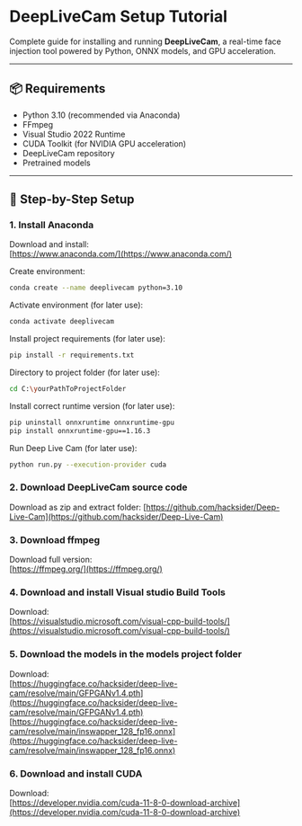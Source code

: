 # DeepLiveCam Setup Tutorial

Complete guide for installing and running **DeepLiveCam**, a real-time face injection tool powered by Python, ONNX models, and GPU acceleration.

---

## 📦 Requirements

- Python 3.10 (recommended via Anaconda)
- FFmpeg
- Visual Studio 2022 Runtime
- CUDA Toolkit (for NVIDIA GPU acceleration)
- DeepLiveCam repository
- Pretrained models

---

## 🔧 Step-by-Step Setup

### 1. Install Anaconda  
Download and install:  
[https://www.anaconda.com/](https://www.anaconda.com/)

Create environment:
```bash
conda create --name deeplivecam python=3.10
```
Activate environment (for later use):
```bash
conda activate deeplivecam
```
Install project requirements (for later use):
```bash
pip install -r requirements.txt
```
Directory to project folder (for later use):
```bash
cd C:\yourPathToProjectFolder
```
Install correct runtime version (for later use):
```bash
pip uninstall onnxruntime onnxruntime-gpu
pip install onnxruntime-gpu==1.16.3
```
Run Deep Live Cam (for later use):
```bash
python run.py --execution-provider cuda
```


### 2. Download DeepLiveCam source code  
Download as zip and extract folder:
[https://github.com/hacksider/Deep-Live-Cam](https://github.com/hacksider/Deep-Live-Cam)

### 3. Download ffmpeg  
Download full version:  
[https://ffmpeg.org/](https://ffmpeg.org/)

### 4. Download and install Visual studio Build Tools  
Download:  
[https://visualstudio.microsoft.com/visual-cpp-build-tools/](https://visualstudio.microsoft.com/visual-cpp-build-tools/)

### 5. Download the models in the models project folder  
Download:  
[https://huggingface.co/hacksider/deep-live-cam/resolve/main/GFPGANv1.4.pth](https://huggingface.co/hacksider/deep-live-cam/resolve/main/GFPGANv1.4.pth)  
[https://huggingface.co/hacksider/deep-live-cam/resolve/main/inswapper_128_fp16.onnx](https://huggingface.co/hacksider/deep-live-cam/resolve/main/inswapper_128_fp16.onnx)

### 6. Download and install CUDA  
Download:  
[https://developer.nvidia.com/cuda-11-8-0-download-archive](https://developer.nvidia.com/cuda-11-8-0-download-archive)
